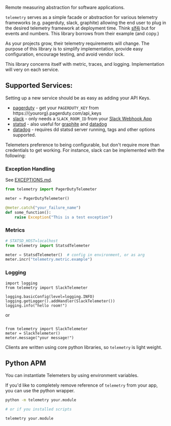 Remote measuring abstraction for software applications.

`telemetry` serves as a simple facade or abstraction for various telemetry frameworks (e.g. pagerduty, slack, graphite) 
allowing the end user to plug in the desired telemetry framework at deployment time. Think [slf4j](http://www.slf4j.org/)
but for events and numbers.  This library borrows from their example (and copy.)

As your projects grow, their telemetry requirements will change.  The purpose of this library is to simplify
implementation, provide easy configuration, encourage testing, and avoid vendor lock.

This library concerns itself with metric, traces, and logging.  Implementation will very on each service.

## Supported Services:

Setting up a new service should be as easy as adding your API Keys.

* [pagerduty](https://www.pagerduty.com/) - get your `PAGERDUTY_KEY` from https://{yourorg}.pagerduty.com/api_keys
* [slack](https://api.slack.com/apps) - only needs a `SLACK_ROOM_ID` from your [Slack Webhook App](https://api.slack.com/apps)
* [statsd](./docs/STATSD.md) - also useful for [graphite](https://graphiteapp.org/) and [datadog](https://www.datadoghq.com/)
* [datadog](./docs/DATADOG.md) - requires dd statsd server running, tags and other options supported.

Telemeters preference to being configurable, but don't require more than
credentials to get working. For instance, slack can be implemented with
the following:

### Exception Handling

See [EXCEPTIONS.md](./docs/EXCEPTIONS.md).

```python
from telemetry import PagerDutyTelemeter

meter = PagerDutyTelemeter()

@meter.catch("your_failure_name")
def some_function():
    raise Exception("This is a test exception")

```

### Metrics

```python
# STATSD_HOST=localhost
from telemetry import StatsdTelemeter

meter = StatsdTelemeter()  # config in environment, or as arg
meter.incr("telemetry.metric.example")
```

### Logging 

```SLACK_ROOM_ID=Txxx/Byyy/Zzzz python
import logging
from telemetry import SlackTelemeter

logging.basicConfig(level=logging.INFO)
logging.getLogger().addHandler(SlackTelemeter())
logging.info("hello room!")
```

or 

```SLACK_ROOM_ID=Txxx/Byyy/Zzzz python

from telemetry import SlackTelemeter
meter = SlackTelemeter()
meter.message("your message!")
```

Clients are written using core python libraries, so `telemetry` is light weight.

## Python APM

You can instantiate Telemeters by using environment variables.

If you'd like to completely remove reference of `telemetry` 
from your app, you can use the python wrapper.

```sh
python -m telemetry your.module

# or if you installed scripts

telemetry your.module
```
